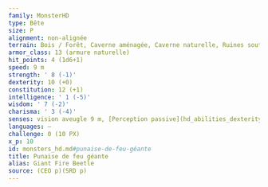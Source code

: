 ```yaml
---
family: MonsterHD
type: Bête
size: P
alignment: non-alignée
terrain: Bois / Forêt, Caverne aménagée, Caverne naturelle, Ruines souterraines
armor_class: 13 (armure naturelle)
hit_points: 4 (1d6+1)
speed: 9 m
strength: ' 8 (-1)'
dexterity: 10 (+0)
constitution: 12 (+1)
intelligence: ' 1 (-5)'
wisdom: ' 7 (-2)'
charisma: ' 3 (-4)'
senses: vision aveugle 9 m, [Perception passive](hd_abilities_dexterity_perception_passive.md) 8
languages: —
challenge: 0 (10 PX)
x_p: 10
id: monsters_hd.md#punaise-de-feu-géante
title: Punaise de feu géante
alias: Giant Fire Beetle
source: (CEO p)(SRD p)
---
```


